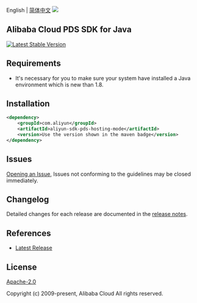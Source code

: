 English | [简体中文](README-CN.md)
![](https://aliyunsdk-pages.alicdn.com/icons/AlibabaCloud.svg)

## Alibaba Cloud PDS SDK for Java
[![Latest Stable Version](https://img.shields.io/maven-central/v/com.aliyun/aliyun-sdk-pds-hosting-mode.svg?label=Maven%20Central)](https://search.maven.org/search?q=g:%22com.aliyun%22%20AND%20a:%22aliyun-sdk-pds-hosting-mode%22)

## Requirements
- It's necessary for you to make sure your system have installed a Java environment which is new than 1.8.

## Installation

```xml
<dependency>
    <groupId>com.aliyun</groupId>
    <artifactId>aliyun-sdk-pds-hosting-mode</artifactId>
    <version>Use the version shown in the maven badge</version>
</dependency>
```

## Issues
[Opening an Issue](https://github.com/aliyun/alibabacloud-pds-sdk/issues/new), Issues not conforming to the guidelines may be closed immediately.

## Changelog
Detailed changes for each release are documented in the [release notes](./ChangeLog.txt).

## References
* [Latest Release](https://github.com/aliyun/alibabacloud-pds-sdk/tree/master/hosting/java)

## License
[Apache-2.0](http://www.apache.org/licenses/LICENSE-2.0)

Copyright (c) 2009-present, Alibaba Cloud All rights reserved.